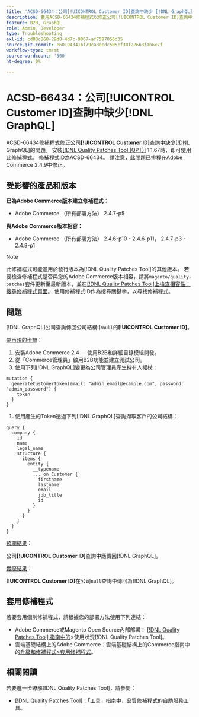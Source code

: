 ```yaml
---
title: 'ACSD-66434：公司[!UICONTROL Customer ID]查詢中缺少 [!DNL GraphQL] '
description: 套用ACSD-66434修補程式以修正公司[!UICONTROL Customer ID]查詢中缺少 [!DNL GraphQL] 的Adobe Commerce問題。
feature: B2B, GraphQL
role: Admin, Developer
type: Troubleshooting
exl-id: cd83c868-29d8-4d7c-9067-af7597056d35
source-git-commit: e60194341bf79ca3ecdc505cf30f226b8f1b6c7f
workflow-type: tm+mt
source-wordcount: '300'
ht-degree: 0%

---
```


# ACSD-66434：公司[!UICONTROL Customer ID]查詢中缺少[!DNL GraphQL]

ACSD-66434修補程式修正公司&#x200B;**[!UICONTROL Customer ID]**&#x200B;查詢中缺少[!DNL GraphQL]的問題。 安裝[[!DNL Quality Patches Tool (QPT)]](/help/tools/quality-patches-tool/quality-patches-tool-to-self-serve-quality-patches.md) 1.1.67時，即可使用此修補程式。 修補程式ID為ACSD-66434。 請注意，此問題已排程在Adobe Commerce 2.4.9中修正。

## 受影響的產品和版本

**已為Adobe Commerce版本建立修補程式：**

* Adobe Commerce （所有部署方法） 2.4.7-p5

**與Adobe Commerce版本相容：**

* Adobe Commerce （所有部署方法） 2.4.6-p10 - 2.4.6-p11， 2.4.7-p3 - 2.4.8-p1

>[!NOTE]
>
>此修補程式可能適用於發行版本為[!DNL Quality Patches Tool]的其他版本。 若要檢查修補程式是否與您的Adobe Commerce版本相容，請將`magento/quality-patches`套件更新至最新版本，並在[[!DNL Quality Patches Tool]上檢查相容性：搜尋修補程式頁面](https://experienceleague.adobe.com/tools/commerce-quality-patches/index.html)。 使用修補程式ID作為搜尋關鍵字，以尋找修補程式。

## 問題

[!DNL GraphQL]公司查詢傳回公司結構中`null`的&#x200B;**[!UICONTROL Customer ID]**。

<u>要再現的步驟</u>：

1. 安裝Adobe Commerce 2.4 — 使用B2B和詳細目錄模組開發。
1. 從「Commerce管理員」啟用B2B功能並建立測試公司。
1. 使用下列[!DNL GraphQL]變更為公司管理員產生持有人權杖：

```
mutation {
  generateCustomerToken(email: "admin_email@example.com", password: "admin_password") {
    token
  }
}
```

1. 使用產生的Token透過下列[!DNL GraphQL]查詢擷取客戶的公司結構：

```
query {
  company {
    id
    name
    legal_name
    structure {
      items {
        entity {
          __typename
          ... on Customer {
            firstname
            lastname
            email
            job_title
            id
          }
        }
      }
    }
  }
}
```

<u>預期結果</u>：

公司&#x200B;**[!UICONTROL Customer ID]**&#x200B;查詢中應傳回[!DNL GraphQL]。

<u>實際結果</u>：

**[!UICONTROL Customer ID]**&#x200B;在公司`null`查詢中傳回為[!DNL GraphQL]。

## 套用修補程式

若要套用個別修補程式，請根據您的部署方法使用下列連結：

* Adobe Commerce或Magento Open Source內部部署： [[!DNL Quality Patches Tool] 指南中的](/help/tools/quality-patches-tool/usage.md)>使用狀況[!DNL Quality Patches Tool]。
* 雲端基礎結構上的Adobe Commerce：雲端基礎結構上的Commerce指南中的[升級和修補程式>套用修補程式](https://experienceleague.adobe.com/docs/commerce-cloud-service/user-guide/develop/upgrade/apply-patches.html)。

## 相關閱讀

若要進一步瞭解[!DNL Quality Patches Tool]，請參閱：

* [[!DNL Quality Patches Tool]：「工具」指南中，品質修補程式](/help/tools/quality-patches-tool/quality-patches-tool-to-self-serve-quality-patches.md)的自助服務工具。
